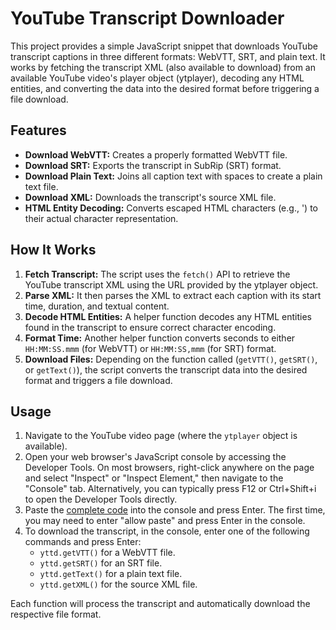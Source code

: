 # YouTube Transcript Downloader

This project provides a simple JavaScript snippet that downloads YouTube transcript captions in three different formats: WebVTT, SRT, and plain text. It works by fetching the transcript XML (also available to download) from an available YouTube video's player object (ytplayer), decoding any HTML entities, and converting the data into the desired format before triggering a file download.

## Features

- **Download WebVTT:** Creates a properly formatted WebVTT file.
- **Download SRT:** Exports the transcript in SubRip (SRT) format.
- **Download Plain Text:** Joins all caption text with spaces to create a plain text file.
- **Download XML:** Downloads the transcript's source XML file.
- **HTML Entity Decoding:** Converts escaped HTML characters (e.g., &#39;) to their actual character representation.

## How It Works

1. **Fetch Transcript:** The script uses the `fetch()` API to retrieve the YouTube transcript XML using the URL provided by the ytplayer object.
2. **Parse XML:** It then parses the XML to extract each caption with its start time, duration, and textual content.
3. **Decode HTML Entities:** A helper function decodes any HTML entities found in the transcript to ensure correct character encoding.
4. **Format Time:** Another helper function converts seconds to either `HH:MM:SS.mmm` (for WebVTT) or `HH:MM:SS,mmm` (for SRT) format.
5. **Download Files:** Depending on the function called (`getVTT()`, `getSRT()`, or `getText()`), the script converts the transcript data into the desired format and triggers a file download.

## Usage

1. Navigate to the YouTube video page (where the `ytplayer` object is available).
2. Open your web browser's JavaScript console by accessing the Developer Tools. On most browsers, right-click anywhere on the page and select "Inspect" or "Inspect Element," then navigate to the "Console" tab. Alternatively, you can typically press F12 or Ctrl+Shift+i to open the Developer Tools directly.
3. Paste the [complete code](./youtube-transcript-downloader.js) into the console and press Enter. The first time, you may need to enter "allow paste" and press Enter in the console.
4. To download the transcript, in the console, enter one of the following commands and press Enter:
   - `yttd.getVTT()` for a WebVTT file.
   - `yttd.getSRT()` for an SRT file.
   - `yttd.getText()` for a plain text file.
   - `yttd.getXML()` for the source XML file.

Each function will process the transcript and automatically download the respective file format.
